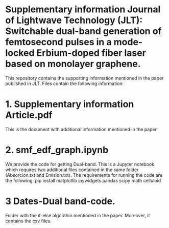 # Supplementary information Journal of Lightwave Technology (JLT): Switchable dual-band generation of femtosecond pulses in a mode-locked Erbium-doped fiber laser based on monolayer graphene.

This repository contains the supporting information mentioned in the paper published in JLT. Files contain the following information:

# 1. Supplementary information Article.pdf
This is the document with additional information mentioned in the paper. 

# 2. smf_edf_graph.ipynb
We provide the code for getting Dual-band. This is a Jupyter notebook which requires two additional files contained in the same folder (Absorcion.txt and Emision.txt). The requirements for running the code are the following: pip install matplotlib  ipywidgets pandas scipy math celluloid

# 3 Dates-Dual band-code.
Folder with the if-else algorithm mentioned in the paper. Moreover, it contains the csv files.
